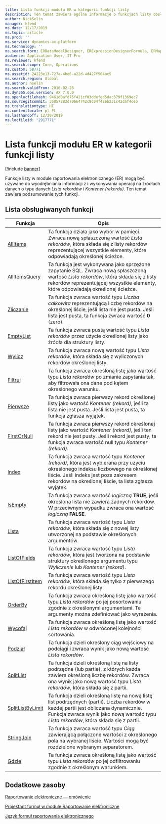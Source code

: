 ```yaml
---
title: Lista funkcji modułu ER w kategorii funkcji listy
description: Ten temat zawiera ogólne informacje o funkcjach listy obsługiwanych w module Raportowanie elektroniczne (ER).
author: NickSelin
manager: kfend
ms.date: 12/17/2019
ms.topic: article
ms.prod: ''
ms.service: dynamics-ax-platform
ms.technology: ''
ms.search.form: ERDataModelDesigner, ERExpressionDesignerFormula, ERMappedFormatDesigner, ERModelMappingDesigner
audience: Application User, IT Pro
ms.reviewer: kfend
ms.search.scope: Core, Operations
ms.custom: 58771
ms.assetid: 24223e13-727a-4be6-a22d-4d427f504ac9
ms.search.region: Global
ms.author: nselin
ms.search.validFrom: 2016-02-28
ms.dyn365.ops.version: AX 7.0.0
ms.openlocfilehash: 9461d0afd75f421cf03ddefed5dac379f1369ec7
ms.sourcegitcommit: 36857283d70664742c8c04f426b231c42daf4ceb
ms.translationtype: HT
ms.contentlocale: pl-PL
ms.lasthandoff: 12/20/2019
ms.locfileid: "2917771"
---
```

# <a name="list-of-er-functions-in-the-list-category"></a>Lista funkcji modułu ER w kategorii funkcji listy

[!include [banner](../includes/banner.md)]

Funkcje listy w module raportowania elektronicznego (ER) mogą być używane do wyodrębniania informacji z i wykonywania operacji na źródłach danych o typu danych *Lista rekordów* i *Kontener (rekordu)*. Ten temat zawiera podsumowanie tych funkcji.

## <a name="list-of-supported-functions"></a>Lista obsługiwanych funkcji

| Funkcja | Opis |
|----------|-------------|
| [AllItems](er-functions-list-allitems.md)                 | Ta funkcja działa jako wybór w pamięci. Zwraca nową spłaszczoną wartość *Lista rekordów*, która składa się z listy rekordów reprezentującej wszystkie elementy, które odpowiadają określonej ścieżce. |
| [AllItemsQuery](er-functions-list-allitemsquery.md)       | Ta funkcja jest wykonywana jako sprzężone zapytanie SQL. Zwraca nową spłaszczoną wartość *Lista rekordów*, która składa się z listy rekordów reprezentującej wszystkie elementy, które odpowiadają określonej ścieżce. |
| [Zliczanie](er-functions-list-count.md)                       | Ta funkcja zwraca wartość typu *Liczba całkowita* reprezentującą liczbę rekordów na określonej liście, jeśli lista nie jest pusta. Jeśli lista jest pusta, ta funkcja zwraca wartość **0** (zero). |
| [EmptyList](er-functions-list-emptylist.md)               | Ta funkcja zwraca pustą wartość typu *Lista rekordów* przez użycie określonej listy jako źródła dla struktury listy.|
| [Wylicz](er-functions-list-enumerate.md)               | Ta funkcja zwraca nową wartość typu *Lista rekordów*, która składa się z wyliczonych rekordów określonej listy. |
| [Filtruj](er-functions-list-filter.md)                     | Ta funkcja zwraca określoną listę jako wartość typu *Lista rekordów* po zmianie zapytania tak, aby filtrowała ona dane pod kątem określonego warunku. |
| [Pierwsze](er-functions-list-first.md)                       | Ta funkcja zwraca pierwszy rekord określonej listy jako wartość *Kontener (rekord)*, jeśli ta lista nie jest pusta. Jeśli lista jest pusta, ta funkcja zgłasza wyjątek. |
| [FirstOrNull](er-functions-list-firstornull.md)           | Ta funkcja zwraca pierwszy rekord określonej listy jako wartość *Kontener (rekord)*, jeśli ten rekord nie jest pusty. Jeśli rekord jest pusty, ta funkcja zwraca wartość null typu *Kontener (rekord)*. |
| [Index](er-functions-list-index.md)                       | Ta funkcja zwraca wartość typu *Kontener (rekord)*, która jest wybierana przy użyciu określonego indeksu liczbowego na określonej liście. Jeśli indeks jest poza zakresem rekordów na określonej liście, ta lista zgłasza wyjątek. |
| [IsEmpty](er-functions-list-isempty.md)                   | Ta funkcja zwraca wartość *logiczną* **TRUE**, jeśli określona lista nie zawiera żadnych rekordów. W przeciwnym wypadku zwraca ona wartość *logiczną* **FALSE**. |
| [Lista](er-functions-list-list.md)                         | Ta funkcja zwraca wartość typu *Lista rekordów*, która składa się z nowej listy utworzonej na podstawie określonych argumentów.|
| [ListOfFields](er-functions-list-listoffields.md)         | Ta funkcja zwraca wartość typu *Lista rekordów*, która jest tworzona na podstawie struktury określonego argumentu typu *Wyliczenie* lub *Kontener (rekord)*. |
| [ListOfFirstItem](er-functions-list-listoffirstitem.md)   | Ta funkcja zwraca wartość typu *Lista rekordów*, która składa się tylko z pierwszego rekordu określonej listy.|
| [OrderBy](er-functions-list-orderby.md)                   | Ta funkcja zwraca określoną listę jako wartość typu *Lista rekordów* po jej posortowaniu zgodnie z określonymi argumentami. Te argumenty można zdefiniować jako wyrażenia. |
| [Wycofaj](er-functions-list-reverse.md)                   | Ta funkcja zwraca określoną listę jako wartość *Lista rekordów* w odwróconej kolejności sortowania. |
| [Podział](er-functions-list-split.md)                       | Ta funkcja dzieli określony ciąg wejściowy na podciągi i zwraca wynik jako nową wartość *Lista rekordów*. |
| [SplitList](er-functions-list-splitlist.md)               | Ta funkcja dzieli określoną listę na listy podrzędne (lub partie), z których każda zawiera określoną liczbę rekordów. Zwraca ona wynik jako nową wartość typu *Lista rekordów*, która składa się z partii. |
| [SplitListByLimit](er-functions-list-splitlistbylimit.md) | Ta funkcja dzieli określoną listę na nową listę list podrzędnych (partii). Liczba rekordów w każdej partii jest obliczana dynamicznie. Funkcja zwraca wynik jako nową wartość typu *Lista rekordów*, która składa się z partii. |
| [StringJoin](er-functions-list-stringjoin.md)             | Ta funkcja zwraca wartość typu *Ciąg* zawierającą połączone wartości z określonego pola na wybranej liście. Wartości mogą być rozdzielone wybranym separatorem. |
| [Gdzie](er-functions-list-where.md)                       | Ta funkcja zwraca określoną listę jako wartość typu *Lista rekordów* po jej odfiltrowaniu zgodnie z określonym warunkiem. |

## <a name="additional-resources"></a>Dodatkowe zasoby

[Raportowanie elektroniczne — omówienie](general-electronic-reporting.md)

[Projektant formuł w module Raportowanie elektroniczne](general-electronic-reporting-formula-designer.md)

[Język formuł raportowania elektronicznego](er-formula-language.md)
